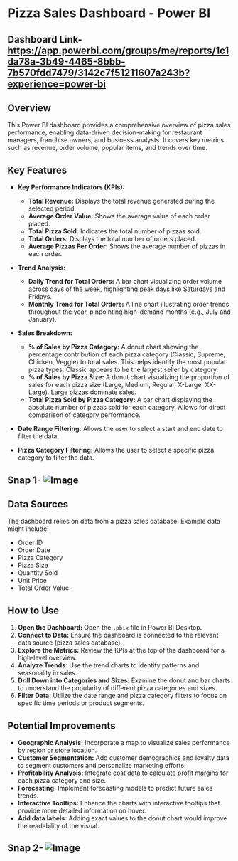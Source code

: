 

# Pizza Sales Dashboard - Power BI

## Dashboard Link- https://app.powerbi.com/groups/me/reports/1c1da78a-3b49-4465-8bbb-7b570fdd7479/3142c7f51211607a243b?experience=power-bi

## Overview

This Power BI dashboard provides a comprehensive overview of pizza sales performance, enabling data-driven decision-making for restaurant managers, franchise owners, and business analysts.  It covers key metrics such as revenue, order volume, popular items, and trends over time.

## Key Features

*   **Key Performance Indicators (KPIs):**
    *   **Total Revenue:** Displays the total revenue generated during the selected period.
    *   **Average Order Value:** Shows the average value of each order placed.
    *   **Total Pizza Sold:**  Indicates the total number of pizzas sold.
    *   **Total Orders:**  Displays the total number of orders placed.
    *   **Average Pizzas Per Order:** Shows the average number of pizzas in each order.

*   **Trend Analysis:**
    *   **Daily Trend for Total Orders:** A bar chart visualizing order volume across days of the week, highlighting peak days like Saturdays and Fridays.
    *   **Monthly Trend for Total Orders:** A line chart illustrating order trends throughout the year, pinpointing high-demand months (e.g., July and January).

*   **Sales Breakdown:**
    *   **% of Sales by Pizza Category:** A donut chart showing the percentage contribution of each pizza category (Classic, Supreme, Chicken, Veggie) to total sales.  This helps identify the most popular pizza types.  Classic appears to be the largest seller by category.
    *   **% of Sales by Pizza Size:**  A donut chart visualizing the proportion of sales for each pizza size (Large, Medium, Regular, X-Large, XX-Large).  Large pizzas dominate sales.
    *   **Total Pizza Sold by Pizza Category:** A bar chart displaying the absolute number of pizzas sold for each category.  Allows for direct comparison of category performance.

*   **Date Range Filtering:** Allows the user to select a start and end date to filter the data.

*   **Pizza Category Filtering:** Allows the user to select a specific pizza category to filter the data.

## Snap 1- ![Image](https://github.com/user-attachments/assets/2695d28e-e7d1-4d9d-b528-faee8da293be)

## Data Sources

The dashboard relies on data from a pizza sales database. Example data might include:

*   Order ID
*   Order Date
*   Pizza Category
*   Pizza Size
*   Quantity Sold
*   Unit Price
*   Total Order Value

## How to Use

1.  **Open the Dashboard:** Open the `.pbix` file in Power BI Desktop.
2.  **Connect to Data:** Ensure the dashboard is connected to the relevant data source (pizza sales database).
3.  **Explore the Metrics:** Review the KPIs at the top of the dashboard for a high-level overview.
4.  **Analyze Trends:** Use the trend charts to identify patterns and seasonality in sales.
5.  **Drill Down into Categories and Sizes:** Examine the donut and bar charts to understand the popularity of different pizza categories and sizes.
6.  **Filter Data:** Utilize the date range and pizza category filters to focus on specific time periods or product segments.

## Potential Improvements

*   **Geographic Analysis:** Incorporate a map to visualize sales performance by region or store location.
*   **Customer Segmentation:** Add customer demographics and loyalty data to segment customers and personalize marketing efforts.
*   **Profitability Analysis:** Integrate cost data to calculate profit margins for each pizza category and size.
*   **Forecasting:** Implement forecasting models to predict future sales trends.
*   **Interactive Tooltips:** Enhance the charts with interactive tooltips that provide more detailed information on hover.
*   **Add data labels:** Adding exact values to the donut chart would improve the readability of the visual.

## Snap 2- ![Image](https://github.com/user-attachments/assets/fe1260e9-e8aa-4cce-a3c9-7b861d45b8de)







